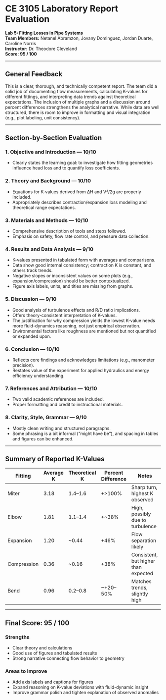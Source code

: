 
# CE 3105 Laboratory Report Evaluation  
**Lab 5: Fitting Losses in Pipe Systems**  
**Team Members:** Netanel Abramzon, Jovany Dominguez, Jordan Duarte, Caroline Norris  
**Instructor:** Dr. Theodore Cleveland  
**Score: 95 / 100**

---

## General Feedback

This is a clear, thorough, and technically competent report. The team did a solid job of documenting flow measurements, calculating K-values for different fittings, and interpreting data trends against theoretical expectations. The inclusion of multiple graphs and a discussion around percent differences strengthens the analytical narrative. While data are well structured, there is room to improve in formatting and visual integration (e.g., plot labeling, unit consistency).

---

##  Section-by-Section Evaluation

### 1. **Objective and Introduction** — **10/10**
- Clearly states the learning goal: to investigate how fitting geometries influence head loss and to quantify loss coefficients.

### 2. **Theory and Background** — **10/10**
- Equations for K-values derived from ΔH and V²/2g are properly included.
- Appropriately describes contraction/expansion loss modeling and theoretical range expectations.

### 3. **Materials and Methods** — **10/10**
- Comprehensive description of tools and steps followed.
- Emphasis on safety, flow rate control, and pressure data collection.

### 4. **Results and Data Analysis** — **9/10**
- K-values presented in tabulated form with averages and comparisons.
- Data show good internal consistency; contraction K is constant, and others track trends.
- Negative slopes or inconsistent values on some plots (e.g., expansion/compression) should be better contextualized.
- Figure axis labels, units, and titles are missing from graphs.

### 5. **Discussion** — **9/10**
- Good analysis of turbulence effects and R/D ratio implications.
- Offers theory-consistent interpretation of K-values.
- The justification for why compression yields the lowest K-value needs more fluid-dynamics reasoning, not just empirical observation.
- Environmental factors like roughness are mentioned but not quantified or expanded upon.

### 6. **Conclusion** — **10/10**
- Reflects core findings and acknowledges limitations (e.g., manometer precision).
- Restates value of the experiment for applied hydraulics and energy efficiency understanding.

### 7. **References and Attribution** — **10/10**
- Two valid academic references are included.
- Proper formatting and credit to instructional materials.

### 8. **Clarity, Style, Grammar** — **9/10**
- Mostly clean writing and structured paragraphs.
- Some phrasing is a bit informal (“might have be”), and spacing in tables and figures can be enhanced.

---

##  Summary of Reported K-Values

| Fitting              | Average K | Theoretical K | Percent Difference | Notes                             |
|----------------------|-----------|----------------|---------------------|-----------------------------------|
| Miter                | 3.18      | 1.4–1.6        | +>100%              | Sharp turn, highest K observed    |
| Elbow                | 1.81      | 1.1–1.4        | +~38%               | High, possibly due to turbulence  |
| Expansion            | 1.20      | ~0.44          | +46%                | Flow separation likely            |
| Compression          | 0.36      | ~0.16          | +38%                | Consistent, but higher than expected |
| Bend                 | 0.96      | 0.2–0.8        | ~+20–50%            | Matches trends, slightly high     |

---

## Final Score: **95 / 100**

###  **Strengths**
- Clear theory and calculations
- Good use of figures and tabulated results
- Strong narrative connecting flow behavior to geometry

###  **Areas to Improve**
- Add axis labels and captions for figures
- Expand reasoning on K-value deviations with fluid-dynamic insight
- Improve grammar polish and tighten explanation of observed anomalies


